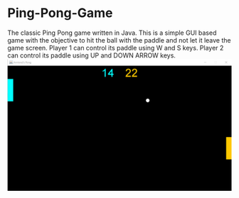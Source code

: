 # Ping-Pong-Game
The classic Ping Pong game written in Java.
This is a simple GUI based game with the objective to hit the ball with the paddle and not let it leave the game screen. Player 1 can control its paddle using W and S keys. Player 2 can control its paddle using UP and DOWN ARROW keys.
![Screenshot](screenshot.PNG)
